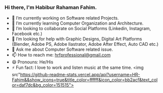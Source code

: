 ### Hi there, I'm Habibur Rahaman Fahim.

- 🔭 I’m currently working on Software related Projects.
- 🌱 I’m currently learning Computer Organization and Architecture.
- 👯 I’m looking to collaborate on Social Platforms (Linkedin, Instagram, Facebook etc.)
- 🤔 I’m looking for help with Graphic Designs, Digital Art Platforms (Blender, Adobe PS, Adobe Ilastrator, Adobe After Effect, Auto CAD etc.)
- 💬 Ask me about Computer Software related issue.
- 📫 How to reach me: [hrfprofessional@gmail.com](https://gmail.com)
- 😄 Pronouns: He/His
- ⚡ Fun fact: I love to work and listen music at the same time.
<img src"https://github-readme-stats.vercel.app/api?username=HR-Fahim&&show_icons=true&title_color=ffffff&icon_color=bb2acf&text_color=daf7dc&bg_color=151515">

